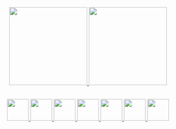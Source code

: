 

<div align="center">
  <a href="https://github.com/Kayky-Mattos">
  <img height="180em" src="https://github-readme-stats.vercel.app/api?username=Kayky-Mattos&show_icons=true&theme=dark&include_all_commits=true&count_private=true"/>
  <img height="180em" src="https://github-readme-stats.vercel.app/api/top-langs/?username=Kayky-Mattos&layout=compact&langs_count=7&theme=dark"/>
</div>
  
##
  <div align="center">
  <img src="https://experience.sap.com/fiori-design-web/wp-content/themes/guidelines/assets/sap.png", width="50", height="50", /> 
  <img src="https://cdn.jsdelivr.net/gh/devicons/devicon/icons/groovy/groovy-original.svg", width="50", height="50" />
  <img src="https://cdn.jsdelivr.net/gh/devicons/devicon/icons/androidstudio/androidstudio-original.svg", width="50", height="50"/>
  <img src="https://cdn.jsdelivr.net/gh/devicons/devicon/icons/kotlin/kotlin-original.svg", width="50", height="50" />
  <img src="https://cdn.jsdelivr.net/gh/devicons/devicon/icons/java/java-original.svg", width="50", height="50"  />
  <img src="https://cdn.jsdelivr.net/gh/devicons/devicon/icons/javascript/javascript-original.svg", width="50", height="50"/>
  <img src="https://primedb.com.br/wp-content/uploads/2018/12/microsoft-sql-server-primedb.png", width="50", height="50", bgcolor="white" />
  </ div>
